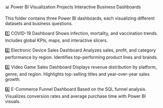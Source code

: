 📊 Power BI Visualization Projects
Interactive Business Dashboards

This folder contains three Power BI dashboards, each visualizing different datasets and business questions.

1️⃣ COVID-19 Dashboard
Shows infection, mortality, and vaccination trends.
Includes global KPIs, maps, and interactive slicers.

2️⃣ Electronic Device Sales Dashboard
Analyzes sales, profit, and category performance by region.
Identifies top-performing product lines and brands.

3️⃣ Video Game Sales Dashboard
Displays revenue distribution by platform, genre, and region.
Highlights top-selling titles and year-over-year sales growth.

4️⃣ E-Commerce Funnel Dashboard
Based on the SQL funnel analysis.
Visualizes conversion rates and average purchase time with Power BI visuals.
